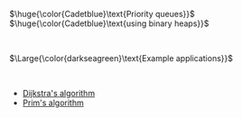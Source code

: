 $\huge{\color{Cadetblue}\text{Priority queues}}$  
$\huge{\color{Cadetblue}\text{using binary heaps}}$

<br/>

$\Large{\color{darkseagreen}\text{Example applications}}$

<br/>

- [Dijkstra's algorithm](../../../algorithms/graphs/SSSP-dijkstra/dijkstra.c)
- [Prim's algorithm](../../../algorithms/graphs/MST-prim/prim.c)